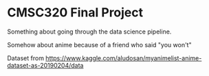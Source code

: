 # CMSC320 Final Project

Something about going through the data science pipeline.

Somehow about anime because of a friend who said "you won't"

Dataset from https://www.kaggle.com/aludosan/myanimelist-anime-dataset-as-20190204/data
